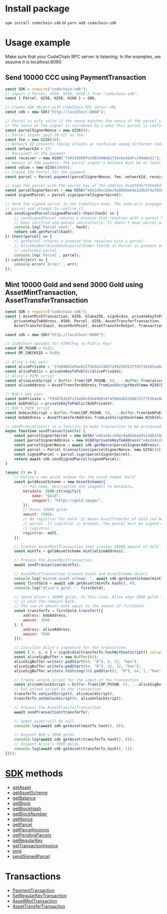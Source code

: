 # Install package

`npm install codechain-sdk` or `yarn add codechain-sdk`

# Usage example
Make sure that your CodeChain RPC server is listening. In the examples, we assume it is localhost:8080

## Send 10000 CCC using PaymentTransaction

```javascript
const SDK = require("codechain-sdk");
// import { Parcel, U256, H256, H160 } from "codechain-sdk";
const { Parcel, U256, H256, H160 } = SDK;

// Create SDK object with CodeChain RPC server URL
const sdk = new SDK("http://localhost:8080");

// Parcel is only valid if the nonce matches the nonce of the parcel signer.
// The nonce of the signer is increased by 1 when this parcel is confirmed.
const parcelSignerNonce = new U256(0);
// Parcel signer pays 10 CCC as fee.
const fee = new U256(10);
// Network ID prevents replay attacks or confusion among different CodeChain networks.
const networkId = 17;
// Recipient of the payment
const receiver = new H160("744142069fe2d03d48e61734cbe564fcc94e6e31");
// Amount of the payment. The parcel signer's balance must be at least 10010.
const value = new U256(10000);
// Create the Parcel for the payment
const parcel = Parcel.payment(parcelSignerNonce, fee, networkId, receiver, value);

// Sign the parcel with the secret key of the address 0xa6594b7196808d161b6fb137e781abbc251385d9.
const parcelSignerSecret = new H256("ede1d4ccb4ec9a8bbbae9a13db3f4a7b56ea04189be86ac3a6a439d9a0a1addd");
const signedParcel = parcel.sign(parcelSignerSecret);

// Send the signed parcel to the CodeChain node. The node will propagate this
// parcel and attempt to confirm it.
sdk.sendSignedParcel(signedParcel).then((hash) => {
    // sendSignedParcel returns a promise that resolves with a parcel hash if parcel has
    // been verified and queued successfully. It doesn't mean parcel was confirmed.
    console.log(`Parcel sent:`, hash);
    return sdk.getParcel(hash);
}).then((parcel) => {
    // getParcel returns a promise that resolves with a parcel.
    // blockNumber/blockHash/parcelIndex fields in Parcel is present only for the
    // confirmed parcel
    console.log(`Parcel`, parcel);
}).catch((err) => {
    console.error(`Error:`, err);
});

```

## Mint 10000 Gold and send 3000 Gold using AssetMintTransaction, AssetTransferTransaction

```javascript
const SDK = require("codechain-sdk");
const { AssetMintTransaction, H256, blake256, signEcdsa, privateKeyToPublic,
    privateKeyToAddress, H160, Parcel, U256, AssetTransferTransaction,
    AssetTransferInput, AssetOutPoint, AssetTransferOutput, Transaction, AssetScheme, AssetTransferAddress } = SDK;

const sdk = new SDK("http://localhost:8080");

// CodeChain opcodes for P2PK(Pay to Public Key)
const OP_PUSHB = 0x32;
const OP_CHECKSIG = 0x80;

// Alice's key pair
const alicePrivate = "37a948d2e9ae622f3b9e224657249259312ffd3f2d105eabda6f222074608df3";
const alicePublic = privateKeyToPublic(alicePrivate);
// Alice's P2PK script
const aliceLockScript = Buffer.from([OP_PUSHB, 64, ...Buffer.from(alicePublic, "hex"), OP_CHECKSIG]);
const aliceAddress = AssetTransferAddress.fromLockScriptHash(new H256(blake256(aliceLockScript)));

// Bob's key pair
const bobPrivate = "f9387b3247c21e88c656490914f4598a3b52b807517753b4a9d7a51d54a6260c";
const bobPublic = privateKeyToPublic(bobPrivate);
// Bob's P2PK script
const bobLockScript = Buffer.from([OP_PUSHB, 64, ...Buffer.from(bobPublic, "hex"), OP_CHECKSIG]);
const bobAddress = AssetTransferAddress.fromLockScriptHash(new H256(blake256(bobLockScript)));

// sendTransaction() is a function to make transaction to be processed.
async function sendTransaction(tx) {
    const parcelSignerSecret = new H256("ede1d4ccb4ec9a8bbbae9a13db3f4a7b56ea04189be86ac3a6a439d9a0a1addd");
    const parcelSignerAddress = new H160(privateKeyToAddress("ede1d4ccb4ec9a8bbbae9a13db3f4a7b56ea04189be86ac3a6a439d9a0a1addd"));
    const parcelSignerNonce = await sdk.getNonce(parcelSignerAddress);
    const parcel = Parcel.transactions(parcelSignerNonce, new U256(10), 17, tx);
    const signedParcel = parcel.sign(parcelSignerSecret);
    return await sdk.sendSignedParcel(signedParcel);
}

(async () => {
    // Define a new asset scheme for the asset named "Gold"
    const goldAssetScheme = new AssetScheme({
        // Put name, description and imageUrl to metadata.
        metadata: JSON.stringify({
            name: "Gold",
            imageUrl: "https://gold.image/",
        }),
        // Mints 10000 golds
        amount: 10000,
        // No registrar for Gold. It means AssetTransfer of Gold can be done with any
        // parcel. If registrar is present, the parcel must be signed with the
        // registrar.
        registrar: null,
    });

    // Creates AssetMintTransaction that creates 10000 amount of Gold for Alice.
    const mintTx = goldAssetScheme.mint(aliceAddress);

    // Process the AssetMintTransaction
    await sendTransaction(mintTx);

    // AssetMintTransaction creates Asset and AssetScheme object
    console.log("minted asset scheme: ", await sdk.getAssetScheme(mintTx.hash()));
    const firstGold = await sdk.getAsset(mintTx.hash(), 0);
    console.log("alice's gold: ", firstGold);

    // Spend Alice's 10000 golds. In this case, Alice pays 3000 golds to Bob. Alice
    // is paid the remains back.
    // The sum of amount must equal to the amount of firstGold.
    const transferTx = firstGold.transfer([{
        address: bobAddress,
        amount: 3000
    }, {
        address: aliceAddress,
        amount: 7000
    }]);

    // Calculate Alice's signature for the transaction.
    const { r, s, v } = signEcdsa(transferTx.hashWithoutScript().value, alicePrivate);
    const aliceSigBuffer = new Buffer(65);
    aliceSigBuffer.write(r.padStart(64, "0"), 0, 32, "hex");
    aliceSigBuffer.write(s.padStart(64, "0"), 32, 32, "hex");
    aliceSigBuffer.write(v.toString(16).padStart(2, "0"), 64, 1, "hex");

    // Create unlock script for the input of the transaction
    const aliceUnlockScript = Buffer.from([OP_PUSHB, 65, ...aliceSigBuffer]);
    // Put unlock script to the transaction
    transferTx.setLockScript(0, aliceLockScript);
    transferTx.setUnlockScript(0, aliceUnlockScript);

    // Process the AssetTransferTransaction
    await sendTransaction(transferTx);

    // Spent asset will be null
    console.log(await sdk.getAsset(mintTx.hash(), 0));

    // Unspent Bob's 3000 golds
    console.log(await sdk.getAsset(transferTx.hash(), 0));
    // Unspent Alice's 7000 golds
    console.log(await sdk.getAsset(transferTx.hash(), 1));
})();
```

# [SDK](classes/sdk.html) methods
 * [getAsset](classes/sdk.html#getasset)
 * [getAssetScheme](classes/sdk.html#getassetscheme)
 * [getBalance](classes/sdk.html#getbalance)
 * [getBlock](classes/sdk.html#getblock)
 * [getBlockHash](classes/sdk.html#getblockhash)
 * [getBlockNumber](classes/sdk.html#getblocknumber)
 * [getNonce](classes/sdk.html#getnonce)
 * [getParcel](classes/sdk.html#getparcel)
 * [getParcelInvoices](classes/sdk.html#getparcelinvoices)
 * [getPendingParcels](classes/sdk.html#getpendingparcels)
 * [getRegularKey](classes/sdk.html#getregularkey)
 * [getTransactionInvoice](classes/sdk.html#gettransactioninvoice)
 * [ping](classes/sdk.html#ping)
 * [sendSignedParcel](classes/sdk.html#sendsignedparcel)

# Transactions
 * [PaymentTransaction](classes/paymenttransaction.html)
 * [SetRegularKeyTransaction](classes/setregularkeytransaction.html)
 * [AssetMintTransaction](classes/assetminttransaction.html)
 * [AssetTransferTransaction](classes/assettransfertransaction.html)

